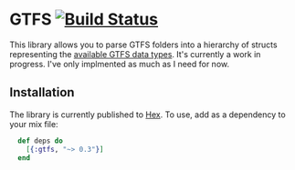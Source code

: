 # GTFS [![Build Status](https://travis-ci.org/bhelx/gtfs.svg?branch=master)](https://travis-ci.org/bhelx/gtfs)

This library allows you to parse GTFS folders into a hierarchy of structs representing the
[available GTFS data types](https://developers.google.com/transit/gtfs/reference). It's
currently a work in progress. I've only implmented as much as I need for now.

## Installation

The library is currently published to [Hex](https://hex.pm/packages/gtfs). To use, add as a dependency to your mix file:

```elixir
  def deps do
    [{:gtfs, "~> 0.3"}]
  end
```

